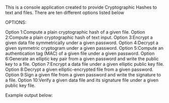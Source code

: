 This is a console application created to provide Cryptographic Hashes to text and files. There are ten different options listed below

OPTIONS:

Option 1:Compute a plain cryptographic hash of a given file.
Option 2:Compute a plain cryptographic hash of text input.
Option 3:Encrypt a given data file symmetrically under a given password.
Option 4:Decrypt a given symmetric cryptogram under a given password.
Option 5:Compute an authentication tag (MAC) of a given file under a given password.
Option 6:Generate an elliptic key pair from a given password and write the public key to a file.
Option 7:Encrypt a data file under a given elliptic public key file.
Option 8:Decrypt a given elliptic-encrypted file from a given password.
Option 9:Sign a given file from a given password and write the signature to a file.
Option 10:Verify a given data file and its signature file under a given public key file.

Example output below:
